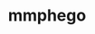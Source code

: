 ---
title: mmphego
github: https://github.com/mmphego
mode: light
transition: 1s
score: 65.1
archetype:
- Github Actions
- Minimalistic
---
